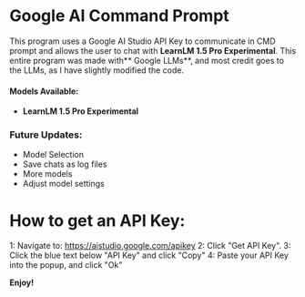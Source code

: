 # Google AI Command Prompt
This program uses a Google AI Studio API Key to communicate in CMD prompt and allows the user to chat with **LearnLM 1.5 Pro Experimental**.  This entire program was made with** Google LLMs**, and most credit goes to the LLMs, as I have slightly modified the code.

#### Models Available: 
- **LearnLM 1.5 Pro Experimental**

### Future Updates:
- Model Selection
- Save chats as log files
- More models
- Adjust model settings

# How to get an API Key:
1: Navigate to: https://aistudio.google.com/apikey
2: Click "Get API Key".
3: Click the blue text below "API Key" and click "Copy"
4: Paste your API Key into the popup, and click "Ok"

**Enjoy!**
